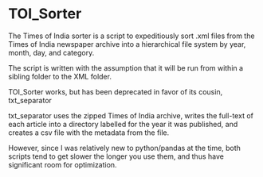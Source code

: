 # TOI_Sorter

The Times of India sorter is a script to expeditiously sort .xml files from the Times of India newspaper archive 
into a hierarchical file system by year, month, day, and category.

The script is written with the assumption that it will be run from within a sibling folder to the XML folder.

TOI_Sorter works, but has been deprecated in favor of its cousin, txt_separator

txt_separator uses the zipped Times of India archive, writes the full-text of each article into a directory labelled for the year it was published, and creates a csv file with the metadata from the file.

However, since I was relatively new to python/pandas at the time, both scripts tend to get slower the longer you use them, and thus have significant room for optimization.
